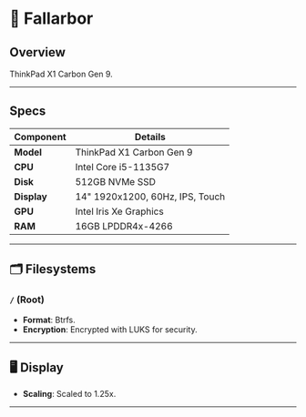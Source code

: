 # 🌿 Fallarbor

## Overview

ThinkPad X1 Carbon Gen 9.

---

## Specs

| Component   | Details                         |
| ----------- | ------------------------------- |
| **Model**   | ThinkPad X1 Carbon Gen 9        |
| **CPU**     | Intel Core i5-1135G7            |
| **Disk**    | 512GB NVMe SSD                  |
| **Display** | 14" 1920x1200, 60Hz, IPS, Touch |
| **GPU**     | Intel Iris Xe Graphics          |
| **RAM**     | 16GB LPDDR4x-4266               |

---

## 🗂 Filesystems

### `/` (Root)

- **Format**: Btrfs.
- **Encryption**: Encrypted with LUKS for security.

---

## 🖥 Display

- **Scaling**: Scaled to 1.25x.

---
